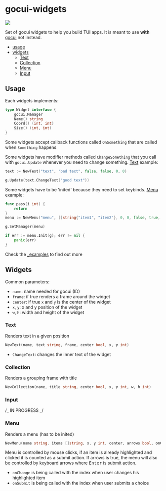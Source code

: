 # gocui-widgets

[![](https://img.shields.io/badge/godoc-reference-5272B4.svg)](http://godoc.org/github.com/shilangyu/gocui-widgets)

Set of gocui widgets to help you build TUI apps. It is meant to use **with** [gocui](https://github.com/jroimartin/gocui) not instead.

- [usage](#usage)
- [widgets](#widgets)
  - [Text](#Text)
  - [Collection](#Collection)
  - [Menu](#Menu)
  - [Input](#Input)

## Usage

Each widgets implements:

```go
type Widget interface {
	gocui.Manager
	Name() string
	Coord() (int, int)
	Size() (int, int)
}
```

Some widgets accept callback functions called `OnSomething` that are called when `Something` happens

Some widgets have modifier methods called `ChangeSomething` that you call with `gocui.Update` whenever you need to change something. [Text](#Text) example:

```go
text := NewText("text", "bad text", false, false, 0, 0)

g.Update(text.ChangeText("good text"))

```

Some widgets have to be 'inited' because they need to set keybinds. [Menu](#Menu) example:

```go
func pass(i int) {
	return
}
menu := NewMenu("menu", []string{"item1", "item2"}, 0, 0, false, true, pass, pass)

g.SetManager(menu)

if err := menu.Init(g); err != nil {
	panic(err)
}
```

Check the [\_examples](https://github.com/shilangyu/gocui-widgets/tree/master/_examples) to find out more

## Widgets

Common parameters:

- `name`: name needed for gocui (ID)
- `frame`: if true renders a frame around the widget
- `center`: if true `x` and `y` is the center of the widget
- `x`, `y`: x and y position of the widget
- `w`, `h`: width and height of the widget

### Text

Renders text in a given position

```go
NewText(name, text string, frame, center bool, x, y int)
```

- `ChangeText`: changes the inner text of the widget

### Collection

Renders a grouping frame with title

```go
NewCollection(name, title string, center bool, x, y int, w, h int)
```

### Input

/_ IN PROGRESS _/

### Menu

Renders a menu (has to be inited)

```go
NewMenu(name string, items []string, x, y int, center, arrows bool, onChange, onSubmit func(i int))
```

Menu is controlled by mouse clicks, if an item is already highlighted and clicked it is counted as a submit action. If arrows is true, the menu will also be controlled by keyboard arrows where <kbd>Enter</kbd> is submit action.

- `onChange` is being called with the index when user changes his highlighted item
- `onSubmit` is being called with the index when user submits a choice
